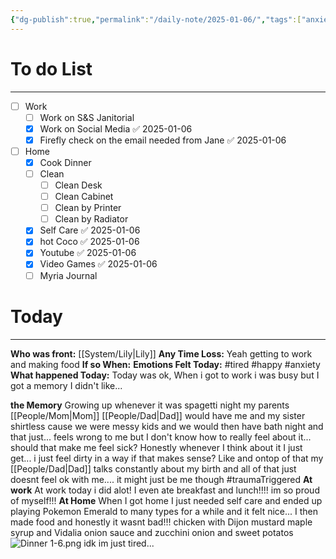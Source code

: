 ```yaml
---
{"dg-publish":true,"permalink":"/daily-note/2025-01-06/","tags":["anxiety","tired","frontstuck","host"]}
---
```


# To do List
---
- [ ] Work
	- [ ] Work on S&S Janitorial 
	- [x] Work on Social Media ✅ 2025-01-06
	- [x] Firefly check on the email needed from Jane ✅ 2025-01-06
- [ ] Home
	- [x] Cook Dinner
	- [ ] Clean
		- [ ] Clean Desk
		- [ ] Clean Cabinet
		- [ ] Clean by Printer 
		- [ ] Clean by Radiator
	- [x] Self Care ✅ 2025-01-06
	- [x] hot Coco ✅ 2025-01-06
	- [x] Youtube ✅ 2025-01-06
	- [x] Video Games ✅ 2025-01-06
	- [ ] Myria Journal
# Today
---
**Who was front:** [[System/Lily\|Lily]]
**Any Time Loss:** Yeah getting to work and making food
	**If so When:**
**Emotions Felt Today:** #tired #happy  #anxiety 
**What happened Today:** Today was ok, When i got to work i was busy but I got a memory I didn't like...

**the Memory**
	Growing up whenever it was spagetti night my parents [[People/Mom\|Mom]] [[People/Dad\|Dad]] would have me and my sister shirtless cause we were messy kids and we would then have bath night and that just... feels wrong to me but I don't know how to really feel about it... should that make me feel sick? Honestly whenever I think about it I just get...  i just feel dirty in a way  if that makes sense? Like and ontop of that my [[People/Dad\|Dad]] talks constantly about my birth and all of that just doesnt feel ok with me.... it might just be me though #traumaTriggered 
**At work**
	At work today i did alot! I even ate breakfast and lunch!!!! im so proud of myself!!!
**At Home**
	When I got home I just needed self care and ended up playing Pokemon Emerald to many types for a while and it felt nice...
	I then made food and honestly it wasnt bad!!!
	chicken with Dijon mustard maple syrup and Vidalia onion sauce and zucchini onion and sweet potatos
	![Dinner 1-6.png](/img/user/Images/Dinner%201-6.png)
idk im just tired...